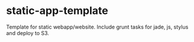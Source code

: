 static-app-template
===================

Template for static webapp/website. Include grunt tasks for jade, js, stylus and deploy to S3.